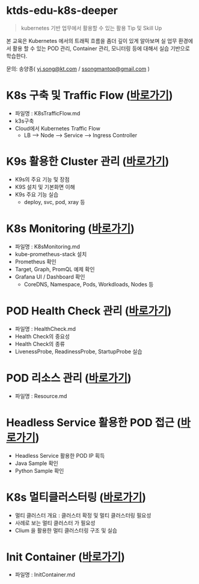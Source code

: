 # ktds-edu-k8s-deeper
> kubernetes 기반 업무에서 활용할 수 있는 활용 Tip 및  Skill Up



본 교육은 Kubernetes 에서의 트래픽 흐름을 좀더 깊이 있게 알아보며 실 업무 환경에서 활용 할 수 있는 POD 관리, Container 관리, 모니터링 등에 대해서 실습 기반으로 학습한다.

문의: 송양종( yj.song@kt.com / ssongmantop@gmail.com )





# K8s 구축 및 Traffic Flow ([바로가기](./textbook/K8sTrafficFlow.md))  

* 파일명 : K8sTrafficFlow.md
* k3s구축
* Cloud에서 Kubernetes Traffic Flow
  * LB --> Node --> Service --> Ingress Controller



# K9s 활용한 Cluster 관리 ([바로가기](./textbook/K9s.md))  

* K9s의 주요 기능 및 장점
* K9S 설치 및 기본화면 이해
* K9s 주요 기능 실습
  * deploy, svc, pod, xray 등



# K8s Monitoring ([바로가기](./textbook/K8sMonitoring.md))

* 파일명 : K8sMonitoring.md
* kube-prometheus-stack 설치
*  Prometheus 확인
  * Target, Graph, PromQL 예제 확인
* Grafana UI / Dashboard 확인
  * CoreDNS, Namespace, Pods, Workdloads, Nodes 등



# POD Health Check 관리 ([바로가기](./textbook/HealthCheck.md))

* 파일명 : HealthCheck.md
* Health Check의 중요성
* Health Check의 종류
* LivenessProbe, ReadinessProbe, StartupProbe 실습



# POD 리소스 관리 ([바로가기](./textbook/Resource.md))

* 파일명 : Resource.md



# Headless Service 활용한 POD 접근 ([바로가기](./textbook/HeadlessService.md))

* Headless Service 활용한 POD IP 획득
* Java Sample 확인
* Python Sample 확인



# K8s 멀티클러스터링 ([바로가기](./textbook/MultiCluster.md))

* 멀티 클러스터 개요 : 클러스터 확정 및 멀티 클러스터링 필요성
* 사례로 보는 멀티 클러스터 가 필요성 
* Clium 을 활용한 멀티 클러스터링 구조 및 실습



# Init Container ([바로가기](./textbook/InitContainer.md))

* 파일명 : InitContainer.md




